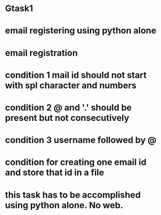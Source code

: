 # Gtask1
# email registering using python alone
# email registration
# condition 1 mail id should not start with spl character and numbers
# condition 2 @ and '.' should be present but not consecutively
# condition 3 username followed by @
# condition for creating one email id and store that id in a file
# this task has to be accomplished using python alone. No web.
